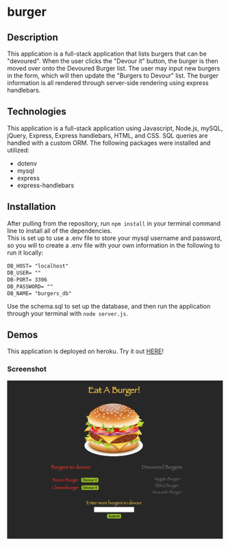 # burger

## Description
This application is a full-stack application that lists burgers that can be "devoured".  When the user clicks the "Devour it" button, the burger is then moved over onto the Devoured Burger list.  The user may input new burgers in the form, which will then update the "Burgers to Devour" list.  The burger information is all rendered through server-side rendering using express handlebars.

## Technologies
This application is a full-stack application using Javascript, Node.js, mySQL, jQuery, Express, Express handlebars, HTML, and CSS.  SQL queries are handled with a custom ORM.
The following packages were installed and utilized:
* dotenv
* mysql
* express
* express-handlebars

## Installation
After pulling from the repository, run `npm install` in your terminal command line to install all of the dependencies.  
This is set up to use a .env file to store your mysql username and password, so you will to create a .env file with your own information in the following to run it locally:
```
DB_HOST= "localhost"
DB_USER= ""
DB-PORT= 3306
DB_PASSWORD= ""
DB_NAME= "burgers_db"
```
Use the schema.sql to set up the database, and then run the application through your terminal with `node server.js`.

## Demos
This application is deployed on heroku. Try it out [HERE](https://protected-springs-53094.herokuapp.com/)!

### Screenshot
![screenshot](public/assets/img/Screen%20Shot%202020-06-25%20at%2012.34.35%20PM.png)
